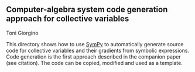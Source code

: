 Computer-algebra system code generation approach for collective variables
-------------------------------------------------------------------------

Toni Giorgino


This directory shows how to use [SymPy](http://sympy.org) to
automatically generate source code for collective variables and their
gradients from symbolic expressions.  Code generation is the first
approach described in the companion paper (see citation).  The code
can be copied, modified and used as a template.

